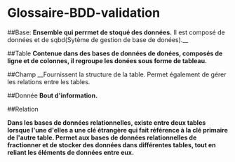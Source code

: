 # Glossaire-BDD-validation

##Base: 
__Ensemble qui perrmet de stoqué des données.__ Il est composé de données et de sqbd(Sytème de gestion de base de donées).__

##Table 
__Contenue dans des bases de données de donées, composés de ligne et de colonnes, il regroupe les donées sous forme de tableau.__

##Champ
__Fournissent la structure de la table. Permet également de gérer les relations entre les tables.

##Donnée
__Bout d'information.__

##Relation 

__Dans les bases de données relationnelles, existe entre deux tables lorsque l'une d'elles a une clé étrangère qui fait référence à la clé primaire de l'autre table. Permet aux bases de données relationnelles de fractionner et de stocker des données dans différentes tables, tout en reliant les éléments de données entre eux.__
